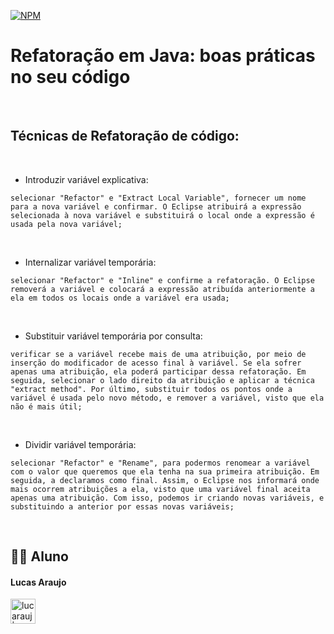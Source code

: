 [![NPM](https://img.shields.io/npm/l/react)]()

# Refatoração em Java: boas práticas no seu código

<br>

## Técnicas de Refatoração de código:

<br>

- Introduzir variável explicativa: 
```
selecionar "Refactor" e "Extract Local Variable", fornecer um nome para a nova variável e confirmar. O Eclipse atribuirá a expressão selecionada à nova variável e substituirá o local onde a expressão é usada pela nova variável;
```

<br>

- Internalizar variável temporária: 
```
selecionar "Refactor" e "Inline" e confirme a refatoração. O Eclipse removerá a variável e colocará a expressão atribuída anteriormente a ela em todos os locais onde a variável era usada;
```
<br>

- Substituir variável temporária por consulta: 
```
verificar se a variável recebe mais de uma atribuição, por meio de inserção do modificador de acesso final à variável. Se ela sofrer apenas uma atribuição, ela poderá participar dessa refatoração. Em seguida, selecionar o lado direito da atribuição e aplicar a técnica "extract method". Por último, substituir todos os pontos onde a variável é usada pelo novo método, e remover a variável, visto que ela não é mais útil;
```
<br>

- Dividir variável temporária: 
```
selecionar "Refactor" e "Rename", para podermos renomear a variável com o valor que queremos que ela tenha na sua primeira atribuição. Em seguida, a declaramos como final. Assim, o Eclipse nos informará onde mais ocorrem atribuições a ela, visto que uma variável final aceita apenas uma atribuição. Com isso, podemos ir criando novas variáveis, e substituindo a anterior por essas novas variáveis;
```

<br>

## 👨‍🎓 Aluno

#### Lucas Araujo

<a href="https://www.linkedin.com/in/lucarauj"><img alt="lucarauj | LinkdeIN" width="40px" src="https://user-images.githubusercontent.com/43545812/144035037-0f415fc7-9f96-4517-a370-ccc6e78a714b.png" /></a>

